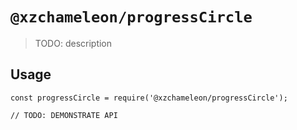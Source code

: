 # `@xzchameleon/progressCircle`

> TODO: description

## Usage

```
const progressCircle = require('@xzchameleon/progressCircle');

// TODO: DEMONSTRATE API
```
